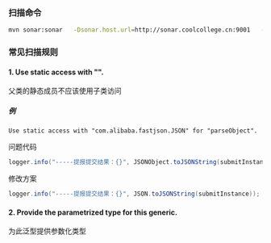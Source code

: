 ### 扫描命令
```sh
mvn sonar:sonar   -Dsonar.host.url=http://sonar.coolcollege.cn:9001   -Dsonar.login=8ca4fd5cb0c75ac2ee35e33bae4097074a8acd60
```

### 常见扫描规则

#### 1. Use static access with "".

父类的静态成员不应该使用子类访问

##### 例

```
Use static access with "com.alibaba.fastjson.JSON" for "parseObject".
```

问题代码

```java
logger.info("-----提报提交结果：{}", JSONObject.toJSONString(submitInstance));
```

修改方案

```java
logger.info("-----提报提交结果：{}", JSON.toJSONString(submitInstance));
```

#### 2. Provide the parametrized type for this generic.

为此泛型提供参数化类型